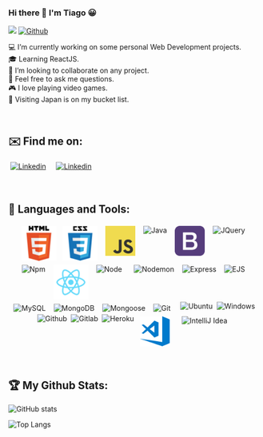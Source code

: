 ### Hi there 👋 I'm Tiago 😀

![](https://visitor-badge.laobi.icu/badge?page_id=KyoukanPT.KyoukanPT) [![Github](https://img.shields.io/github/followers/KyoukanPT?label=Follow&style=social)](https://github.com/KyoukanPT)

💻 I’m currently working on some personal Web Development projects.<br>
🎓 Learning ReactJS.<br>
🤝 I’m looking to collaborate on any project.<br>
💬 Feel free to ask me questions.<br>
🎮 I love playing video games.<br>
🗾 Visiting Japan is on my bucket list. 

<br />

## ✉️ Find me on:

 <a href="https://www.linkedin.com/in/tiagohenriquesilva/" target="_blank" rel="noopener noreferrer"> <img src="https://image.flaticon.com/icons/png/512/174/174857.png" alt="Linkedin" height="40" style="vertical-align:top; margin:4px;"></a>
 &nbsp;
 <a href="mailto: tiagohenrique_1988@hotmail.com" target="_blank" rel="noopener noreferrer"> <img src="https://upload.wikimedia.org/wikipedia/commons/thumb/4/48/Outlook.com_icon.svg/1200px-Outlook.com_icon.svg.png" alt="Linkedin" height="40" style="vertical-align:top; margin:4px;"></a>


<br />

## 🧰 Languages and Tools:
<p align="center">
<img src="https://raw.githubusercontent.com/github/explore/80688e429a7d4ef2fca1e82350fe8e3517d3494d/topics/html/html.png" alt="HTML" height="70" style="vertical-align:top; margin:4px">
<img src="https://raw.githubusercontent.com/github/explore/80688e429a7d4ef2fca1e82350fe8e3517d3494d/topics/css/css.png" alt="CSS" height="70" style="vertical-align:top; margin:4px">&nbsp;
<img src="https://raw.githubusercontent.com/github/explore/80688e429a7d4ef2fca1e82350fe8e3517d3494d/topics/javascript/javascript.png" alt="Javascript" height="60" width="60" style="vertical-align:top; margin:4px">&nbsp; 
<img src="https://images.vexels.com/media/users/3/166401/isolated/preview/b82aa7ac3f736dd78570dd3fa3fa9e24-java-programming-language-icon-by-vexels.png" alt="Java" height="70" style="vertical-align:top; margin:4px">&nbsp;
<img src="https://raw.githubusercontent.com/github/explore/80688e429a7d4ef2fca1e82350fe8e3517d3494d/topics/bootstrap/bootstrap.png" alt="Bootstrap" height="60" width="60" style="vertical-align:top; margin:4px">&nbsp;
<img src="https://cdn.iconscout.com/icon/free/png-512/jquery-10-1175155.png" alt="JQuery" height="70" style="vertical-align:top; margin:4px">&nbsp; 
<img src="https://img.icons8.com/color/452/npm.png" alt="Npm" height="70" width="100" style="vertical-align:top; margin:4px">&nbsp;  
<img src="https://raw.githubusercontent.com/github/explore/80688e429a7d4ef2fca1e82350fe8e3517d3494d/topics/react/react.png" alt="React" height="70" style="vertical-align:top; margin:4px">&nbsp;
<img src="https://cdn.freebiesupply.com/logos/large/2x/nodejs-1-logo-png-transparent.png" alt="Node" height="70" style="vertical-align:top; margin:4px">&nbsp; &nbsp;
<img src="https://cdn.iconscout.com/icon/free/png-256/nodemon-226039.png" alt="Nodemon" height="60" width="60" style="vertical-align:top; margin:4px">&nbsp; 
<img src="https://i.ibb.co/Xtrgx6f/expressjs-removebg-preview.png" alt="Express" height="70" width="120" style="vertical-align:top; margin:4px">&nbsp; 
<img src="https://kubik-rubik.de/images/joomla-extensions/ejs-logo-b300.png" alt="EJS" height="70" width="120" style="vertical-align:top; margin:4px">&nbsp;  
<img src="https://cdn.app.compendium.com/uploads/user/e7c690e8-6ff9-102a-ac6d-e4aebca50425/ee090372-8a63-44d7-b163-306184b9d293/File/cde43891991f76a5e7df17ac6d373aff/mysql_logo_png_transparent.png" alt="MySQL" height="70" style="vertical-align:top; margin:4px">&nbsp;
<img src="https://i.ibb.co/4d6t1PX/mongodb-logo-removebg-preview.png" alt="MongoDB" height="80" width="70" style="vertical-align:top; margin:4px">&nbsp;
<img src="https://i.ibb.co/WDChqGM/Screenshot-2-removebg-preview.png" alt="Mongoose" height="50" width="140" style="vertical-align:top; margin:4px">&nbsp; 
<img src="https://i.pinimg.com/originals/6b/a5/e8/6ba5e8c2a205b64cbfdf5b25bd9e4c22.png" alt="Git" height="80" width="80" style="vertical-align:top; margin:4px">&nbsp; &nbsp;
<img src="https://www.unixmen.com/wp-content/uploads/2014/03/ubuntu-logo.png" alt="Ubuntu" height="60" style="vertical-align:top;">&nbsp;
<img src="https://www.freeiconspng.com/thumbs/windows-icon-png/system-windows-icon-png-4.png" alt="Windows" height="70" style="vertical-align:top;">&nbsp;
<img src="https://i.ibb.co/WWKrXww/github-removebg-preview.png" alt="Github" height="70" style="vertical-align:top;">&nbsp;
<img src="https://i.ibb.co/kKQnPPb/gitlab-removebg-preview.png" alt="Gitlab" height="70" style="vertical-align:top;">&nbsp;
<img src="https://i.ibb.co/ZdnKgWM/heroku-removebg-preview.png" alt="Heroku" height="60" style="vertical-align:top;">&nbsp;
<img src="https://raw.githubusercontent.com/github/explore/80688e429a7d4ef2fca1e82350fe8e3517d3494d/topics/visual-studio-code/visual-studio-code.png" alt="VS Code" height="60" width="60" style="vertical-align:top; margin:4px">&nbsp; &nbsp; 
<img src="https://upload.wikimedia.org/wikipedia/commons/thumb/d/d5/IntelliJ_IDEA_Logo.svg/1024px-IntelliJ_IDEA_Logo.svg.png" alt="IntelliJ Idea" height="60" width="60" style="vertical-align:top; margin:4px">&nbsp; 
</p>

<br />

## 🏆 My Github Stats:

![GitHub stats](https://github-readme-stats.vercel.app/api?username=KyoukanPT&show_icons=true&theme=tokyonight)

![Top Langs](https://github-readme-stats.vercel.app/api/top-langs/?username=KyoukanPT&theme=tokyonight)
